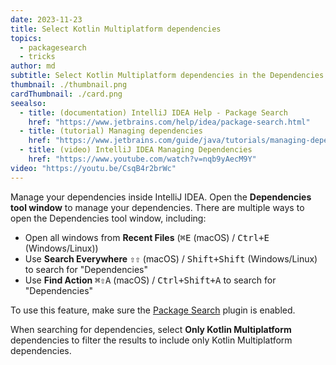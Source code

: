 ```yaml
---
date: 2023-11-23
title: Select Kotlin Multiplatform dependencies
topics:
  - packagesearch
  - tricks
author: md
subtitle: Select Kotlin Multiplatform dependencies in the Dependencies tool window
thumbnail: ./thumbnail.png
cardThumbnail: ./card.png
seealso:
  - title: (documentation) IntelliJ IDEA Help - Package Search
    href: "https://www.jetbrains.com/help/idea/package-search.html"
  - title: (tutorial) Managing dependencies
    href: "https://www.jetbrains.com/guide/java/tutorials/managing-dependencies/"
  - title: (video) IntelliJ IDEA Managing Dependencies
    href: "https://www.youtube.com/watch?v=nqb9yAecM9Y"
video: "https://youtu.be/CsqB4r2brWc"
---
```


Manage your dependencies inside IntelliJ IDEA. Open the **Dependencies tool window** to manage your dependencies. There are multiple ways to open the Dependencies tool window, including:

- Open all windows from **Recent Files** (<kbd>⌘E</kbd> (macOS) / <kbd>Ctrl+E</kbd> (Windows/Linux))
- Use **Search Everywhere** <kbd>⇧⇧</kbd> (macOS) / <kbd>Shift+Shift</kbd> (Windows/Linux) to search for "Dependencies"
- Use **Find Action** <kbd>⌘⇧A</kbd> (macOS) / <kbd>Ctrl+Shift+A</kbd> to search for "Dependencies"

To use this feature, make sure the [Package Search](https://www.jetbrains.com/help/idea/package-search.html) plugin is enabled.

When searching for dependencies, select **Only Kotlin Multiplatform** dependencies to filter the results to include only Kotlin Multiplatform dependencies.
